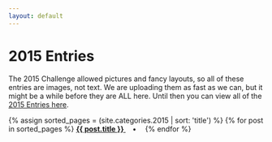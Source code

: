 ```yaml
---
layout: default
---
```

# 2015 Entries

The 2015 Challenge allowed pictures and fancy layouts, so all of these entries are images, not text. We are uploading them as fast as we can, but it might be a while before they are ALL here. Until then you can view all of the [2015 Entries here](http://schirduans.com/david/2015/04/200-word-rpg-challenge.html).

<p>
{% assign sorted_pages = (site.categories.2015 | sort: 'title') %}
  {% for post in sorted_pages %}
      <strong><a href="{{ post.url }}">
        {{ post.title }}
      </a>&emsp;•&emsp;</strong>
  {% endfor %}
</p>

